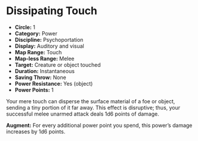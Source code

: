 # Dissipating Touch

- **Circle:** 1
- **Category:** Power
- **Discipline:** Psychoportation
- **Display:** Auditory and visual
- **Map Range:** Touch
- **Map-less Range:** Melee
- **Target:** Creature or object touched
- **Duration:** Instantaneous
- **Saving Throw:** None
- **Power Resistance:** Yes (object)
- **Power Points:** 1

Your mere touch can disperse the surface material of a foe or object, sending a tiny portion of it far away. This effect is disruptive; thus, your successful melee unarmed attack deals 1d6 points of damage.

**Augment:** For every additional power point you spend, this power’s damage increases by 1d6 points. 

